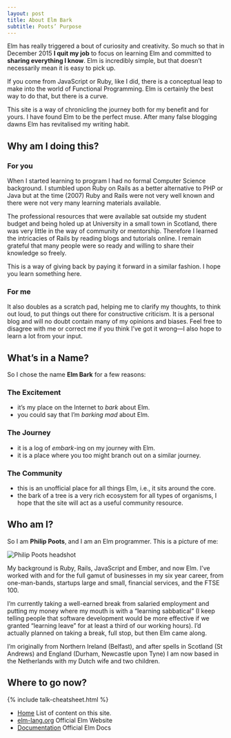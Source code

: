 ```yaml
---
layout: post
title: About Elm Bark
subtitle: Poots’ Purpose
---
```


Elm has really triggered a bout of curiosity and creativity. So much so that in December 2015 **I quit my job** to focus on learning Elm and committed to **sharing everything I know**. Elm is incredibly simple, but that doesn’t necessarily mean it is easy to pick up. 

If you come from JavaScript or Ruby, like I did, there is a conceptual leap to make into the world of Functional Programming. Elm is certainly the best way to do that, but there is a curve.

This site is a way of chronicling the journey both for my benefit and for yours. I have found Elm to be the perfect muse. After many false blogging dawns Elm has revitalised my writing habit.

## Why am I doing this?

### For you

When I started learning to program I had no formal Computer Science background. I stumbled upon Ruby on Rails as a better alternative to PHP or Java but at the time (2007) Ruby and Rails were not very well known and there were not very many learning materials available.

The professional resources that were available sat outside my student budget and being holed up at University in a small town in Scotland, there was very little in the way of community or mentorship. Therefore I learned the intricacies of Rails by reading blogs and tutorials online. I remain grateful that many people were so ready and willing to share their knowledge so freely.

This is a way of giving back by paying it forward in a similar fashion. I hope you learn something here.

### For me

It also doubles as a scratch pad, helping me to clarify my thoughts, to think out loud, to put things out there for constructive criticism. It is a personal blog and will no doubt contain many of my opinions and biases. Feel free to disagree with me or correct me if you think I’ve got it wrong—I also hope to learn a lot from your input.

## What’s in a Name?

So I chose the name **Elm Bark** for a few reasons:

### The Excitement
- it’s my place on the Internet to _bark_ about Elm.
- you could say that I’m _barking mad_ about Elm.

### The Journey

- it is a log of _embark_-ing on my journey with Elm.
- it is a place where you too might branch out on a similar journey.

### The Community
  - this is an unofficial place for all things Elm, i.e., it sits around the core.
  - the bark of a tree is a very rich ecosystem for all types of organisms, I hope that the site will act as a useful community resource.

## Who am I?

So I am **Philip Poots**, and I am an Elm programmer. This is a picture of me:

![Philip Poots headshot](https://avatars3.githubusercontent.com/u/35313?v=3&s=200)

My background is Ruby, Rails, JavaScript and Ember, and now Elm. I’ve worked with and for the full gamut of businesses in my six year career, from one-man-bands, startups large and small, financial services, and the FTSE 100.

I’m currently taking a well-earned break from salaried employment and putting my money where my mouth is with a “learning sabbatical” (I keep telling people that software development would be more effective if we granted “learning leave” for at least a third of our working hours). I’d actually planned on taking a break, full stop, but then Elm came along.

I’m originally from Northern Ireland (Belfast), and after spells in Scotland (St Andrews) and England (Durham, Newcastle upon Tyne) I am now based in the Netherlands with my Dutch wife and two children.

## Where to go now?

<div class="bonus">
  {% include talk-cheatsheet.html %}
</div>


- [Home](/) List of content on this site.
- [elm-lang.org](http://elm-lang.org/) Official Elm Website
- [Documentation](http://elm-lang.org/docs) Official Elm Docs
